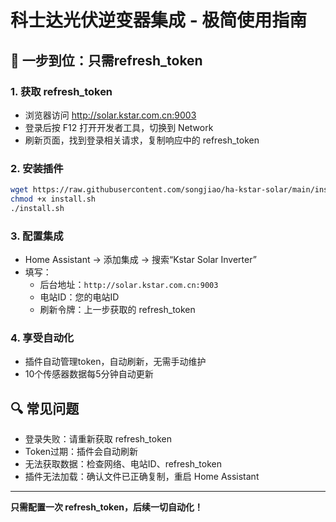 # 科士达光伏逆变器集成 - 极简使用指南

## 🚀 一步到位：只需refresh_token

### 1. 获取 refresh_token
- 浏览器访问 http://solar.kstar.com.cn:9003
- 登录后按 F12 打开开发者工具，切换到 Network
- 刷新页面，找到登录相关请求，复制响应中的 refresh_token

### 2. 安装插件
```bash
wget https://raw.githubusercontent.com/songjiao/ha-kstar-solar/main/install.sh
chmod +x install.sh
./install.sh
```

### 3. 配置集成
- Home Assistant → 添加集成 → 搜索“Kstar Solar Inverter”
- 填写：
  - 后台地址：`http://solar.kstar.com.cn:9003`
  - 电站ID：您的电站ID
  - 刷新令牌：上一步获取的 refresh_token

### 4. 享受自动化
- 插件自动管理token，自动刷新，无需手动维护
- 10个传感器数据每5分钟自动更新

## 🔍 常见问题
- 登录失败：请重新获取 refresh_token
- Token过期：插件会自动刷新
- 无法获取数据：检查网络、电站ID、refresh_token
- 插件无法加载：确认文件已正确复制，重启 Home Assistant

---

**只需配置一次 refresh_token，后续一切自动化！** 